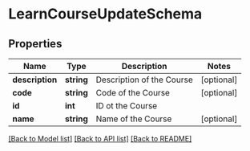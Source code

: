 # LearnCourseUpdateSchema

## Properties
Name | Type | Description | Notes
------------ | ------------- | ------------- | -------------
**description** | **string** | Description of the Course | [optional] 
**code** | **string** | Code of the Course | [optional] 
**id** | **int** | ID ot the Course | 
**name** | **string** | Name of the Course | [optional] 

[[Back to Model list]](../README.md#documentation-for-models) [[Back to API list]](../README.md#documentation-for-api-endpoints) [[Back to README]](../README.md)


